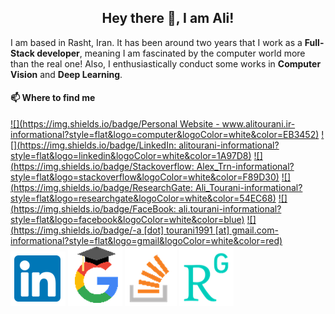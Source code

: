 <h2 align="center">Hey there 👋, I am Ali!</h2>

I am based in Rasht, Iran. It has been around two years that I work as a **Full-Stack developer**, meaning I am fascinated by the computer world more than the real one! Also, I enthusiastically conduct some works in **Computer Vision** and **Deep Learning**.

#### 📫 Where to find me

[![](https://img.shields.io/badge/Personal Website - www.alitourani.ir-informational?style=flat&logo=computer&logoColor=white&color=EB3452)](http://alitourani.ir/)
[![](https://img.shields.io/badge/LinkedIn: alitourani-informational?style=flat&logo=linkedin&logoColor=white&color=1A97D8)](https://ir.linkedin.com/in/alitourani "") [![](https://img.shields.io/badge/Stackoverflow: Alex_Trn-informational?style=flat&logo=stackoverflow&logoColor=white&color=F89D30)](https://stackoverflow.com/users/2425822/alex-trn "")
[![](https://img.shields.io/badge/ResearchGate: Ali_Tourani-informational?style=flat&logo=researchgate&logoColor=white&color=54EC68)](https://www.researchgate.net/profile/Ali_Tourani "") [![](https://img.shields.io/badge/FaceBook: ali.tourani-informational?style=flat&logo=facebook&logoColor=white&color=blue)](https://www.facebook.com/ali.tourani "")
[![](https://img.shields.io/badge/-a [dot] tourani1991 [at] gmail.com-informational?style=flat&logo=gmail&logoColor=white&color=red)](#)
[![LinkedIn](https://github.com/alitourani/alitourani/blob/main/LinkedIn.png "LinkedIn")](https://ir.linkedin.com/in/alitourani "LinkedIn")
[![GoogleScholar](https://github.com/alitourani/alitourani/blob/main/GoogleScholar.png "GoogleScholar")](http://scholar.google.com/citations?user=_VkNRkUAAAAJ&hl=en "GoogleScholar")
[![StackOverFlow](https://github.com/alitourani/alitourani/blob/main/StackOverFlow.png "StackOverFlow")](https://stackoverflow.com/users/2425822/alex-trn "StackOverFlow")
[![ResearchGate](https://github.com/alitourani/alitourani/blob/main/ResearchGate.png "ResearchGate")](https://www.researchgate.net/profile/Ali_Tourani "ResearchGate")

